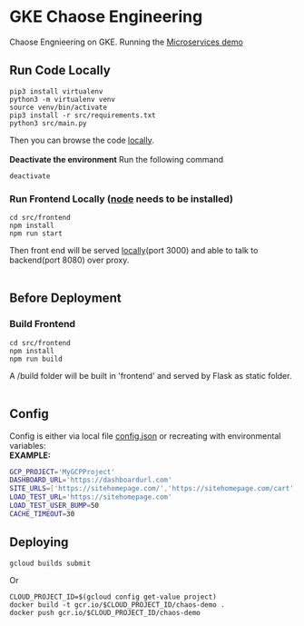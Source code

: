 # GKE Chaose Engineering
Chaose Engnieering on GKE. Running the [Microservices demo](https://github.com/GoogleCloudPlatform/microservices-demo)

## Run Code Locally
```
pip3 install virtualenv
python3 -m virtualenv venv
source venv/bin/activate
pip3 install -r src/requirements.txt
python3 src/main.py
```
Then you can browse the code [locally](http://localhost:8080).<br /><br />
**Deactivate the environment** 
Run the following command
```
deactivate
```

### Run Frontend Locally ([node](https://nodejs.org/en/) needs to be installed)
```
cd src/frontend
npm install
npm run start
```
Then front end will be served [locally](http://localhost:3000)(port 3000) and able to talk to backend(port 8080) over proxy.<br /><br />

## Before Deployment
### Build Frontend
```
cd src/frontend
npm install
npm run build
```
A /build folder will be built in 'frontend' and served by Flask as static folder.<br /><br />


## Config
Config is either via local file [config.json](code/config.json) or recreating with environmental variables:<br />
**EXAMPLE:**
```bash
GCP_PROJECT='MyGCPProject'
DASHBOARD_URL='https://dashboardurl.com'
SITE_URLS=['https://sitehomepage.com/','https://sitehomepage.com/cart','https://sitehomepage.com/product/123']
LOAD_TEST_URL='https://sitehomepage.com'
LOAD_TEST_USER_BUMP=50
CACHE_TIMEOUT=30
```

## Deploying
```
gcloud builds submit
```
Or
```
CLOUD_PROJECT_ID=$(gcloud config get-value project)
docker build -t gcr.io/$CLOUD_PROJECT_ID/chaos-demo .
docker push gcr.io/$CLOUD_PROJECT_ID/chaos-demo
```